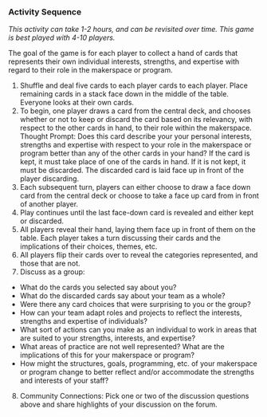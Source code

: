 ### Activity Sequence
*This activity can take 1-2 hours, and can be revisited over time. This game is best played with 4-10 players.*

The goal of the game is for each player to collect a hand of cards that represents their own individual interests, strengths, and expertise with regard to their role in the makerspace or program. 
1. Shuffle and deal five cards to each player cards to each player.  Place remaining cards in a stack face down in the middle of the table. Everyone looks at their own cards.
2. To begin, one player draws a card from the central deck, and chooses whether or not to keep or discard the card based on its relevancy, with respect to the other cards in hand, to their role within the makerspace. Thought Prompt: Does this card describe your your personal interests, strengths and expertise with respect to your role in the makerspace or program better than any of the other cards in your hand? If the card is kept, it must take place of one of the cards in hand. If it is not kept, it must be discarded.  The discarded card is laid face up in front of the player discarding.
3. Each subsequent turn, players can either choose to draw a face down card from the central deck or choose to take a face up card from in front of another player. 
4. Play continues until the last face-down card is revealed and either kept or discarded.
5. All players reveal their hand, laying them face up in front of them on the table. Each player takes a turn discussing their cards and the implications of their choices, themes, etc.
6. All players flip their cards over to reveal the categories represented, and those that are not.
7. Discuss as a group:
  * What do the cards you selected say about you?
  * What do the discarded cards say about your team as a whole?
  * Were there any card choices that were surprising to you or the group?
  * How can your team adapt roles and projects to reflect the interests, strengths and expertise of individuals?
  * What sort of actions can you make as an individual to work in areas that are suited to your strengths, interests, and expertise?
  * What areas of practice are not well represented? What are the implications of this for your makerspace or program? 
  * How might the structures, goals, programming, etc. of your makerspace or program change to better reflect and/or accommodate the strengths and interests of your staff?
8. Community Connections: Pick one or two of the discussion questions above and share highlights of your discussion on the forum.
